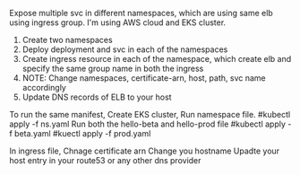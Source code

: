 Expose multiple svc in different namespaces, which are using same elb using ingress group.
I'm using AWS cloud and EKS cluster.

1. Create two namespaces
2. Deploy deployment and svc in each of the namespaces
3. Create ingress resource in each of the namespace, which create elb and specify the same group name in both the ingress
4. NOTE: Change namespaces, certificate-arn, host, path, svc name accordingly
5. Update DNS records of ELB to your host

To run the same manifest,
Create EKS cluster,
Run namespace file. #kubectl apply -f ns.yaml
Run both the hello-beta and hello-prod file
#kubectl apply -f beta.yaml
#kuectl apply -f prod.yaml

In ingress file,
Chnage certificate arn
Change you hostname
Upadte your host entry in your route53 or any other dns provider
